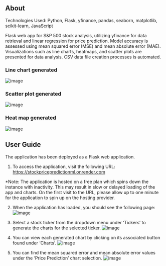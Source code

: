 ## About
Technologies Used: Python, Flask, yfinance, pandas, seaborn, matplotlib, scikit-learn, JavaScript

Flask web app for S&P 500 stock analysis, utilizing yfinance for data retrieval and linear regression for price prediction.
Model accuracy is assessed using mean squared error (MSE) and mean absolute error (MAE). 
Visualizations such as line charts, heatmaps, and scatter plots are presented for data analysis.
CSV data file creation processes is automated.

### Line chart generated
![image](https://github.com/BurakAy/StockPricePredictionML/assets/14030652/677b6cfd-2be7-4694-8d5c-b8e5c910a38c)

### Scatter plot generated
![image](https://github.com/BurakAy/StockPricePredictionML/assets/14030652/d97a5b4a-47f4-42d2-9154-e58ee5a5ff83)

### Heat map generated
![image](https://github.com/BurakAy/StockPricePredictionML/assets/14030652/099ebbec-8873-49c6-93af-d2399966f24e)

## User Guide
The application has been deployed as a Flask web application. 
1. To access the application, visit the following URL: https://stockpricepredictionml.onrender.com

*Note: The application is hosted on a free plan which spins down the instance with inactivity. This may result in slow or delayed loading of the app and charts. On the first visit to the URL, please allow up to one minute for the application to spin up on the hosting provider.

2. When the application has loaded, you should see the following page:
![image](https://github.com/BurakAy/StockPricePredictionML/assets/14030652/f1cdc408-a492-434d-b1d2-1ffbb031f6ff)

3. Select a stock ticker from the dropdown menu under ‘Tickers’ to generate the charts for the selected ticker.
![image](https://github.com/BurakAy/StockPricePredictionML/assets/14030652/e37e62ba-d194-4ce9-92b6-8935c56e9fa1)

4. You can view each generated chart by clicking on its associated button found under ‘Charts’.
![image](https://github.com/BurakAy/StockPricePredictionML/assets/14030652/799ee3f3-f095-4016-8ba5-fda78e311709)

5. You can find the mean squared error and mean absolute error values under the ‘Price Prediction’ chart selection.
![image](https://github.com/BurakAy/StockPricePredictionML/assets/14030652/f382ee0d-c804-4b22-8037-5b2dfc3c3b22)

